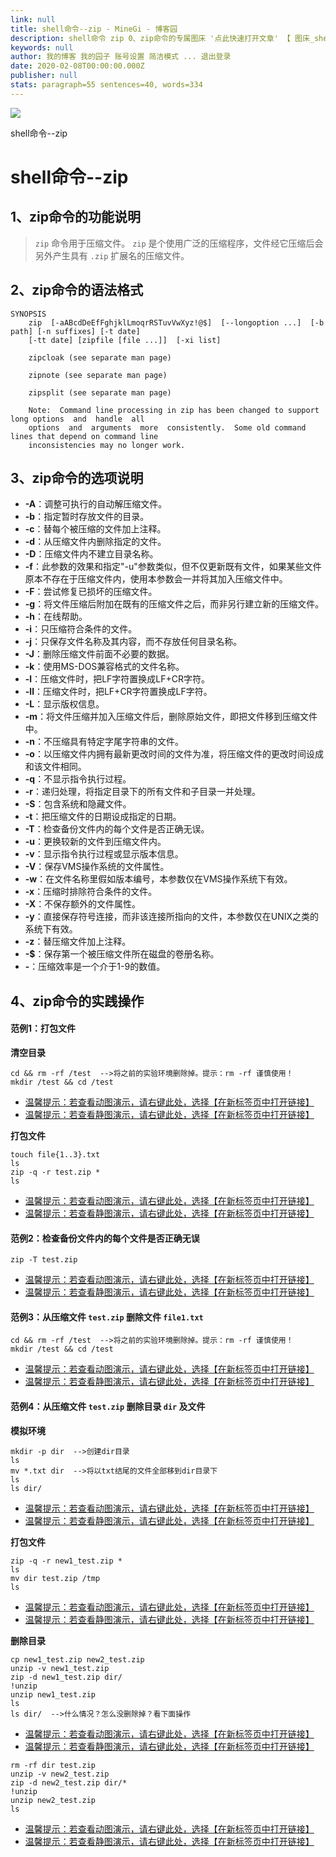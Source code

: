 ```yaml
---
link: null
title: shell命令--zip - MineGi - 博客园
description: shell命令 zip 0、zip命令的专属图床 '点此快速打开文章' 【 图床_shell命令zip 】 1、zip命令的功能说明 ​ 命令用于压缩文件。 是个使用广泛的压缩程序，文件经它压缩后会另
keywords: null
author: 我的博客 我的园子 账号设置 简洁模式 ... 退出登录
date: 2020-02-08T00:00:00.000Z
publisher: null
stats: paragraph=55 sentences=40, words=334
---
```

![](https://img2018.cnblogs.com/blog/1535493/202001/1535493-20200102143206301-832715660.png)

shell命令--zip

# shell命令--zip

## 1、zip命令的功能说明

>  `zip` 命令用于压缩文件。 `zip` 是个使用广泛的压缩程序，文件经它压缩后会另外产生具有 `.zip` 扩展名的压缩文件。

## 2、zip命令的语法格式

>

```
SYNOPSIS
    zip  [-aABcdDeEfFghjklLmoqrRSTuvVwXyz!@$]  [--longoption ...]  [-b path] [-n suffixes] [-t date]
    [-tt date] [zipfile [file ...]]  [-xi list]

    zipcloak (see separate man page)

    zipnote (see separate man page)

    zipsplit (see separate man page)

    Note:  Command line processing in zip has been changed to support long options  and  handle  all
    options  and  arguments  more  consistently.  Some old command lines that depend on command line
    inconsistencies may no longer work.

```

## 3、zip命令的选项说明

>

* **-A**：调整可执行的自动解压缩文件。
* **-b**：指定暂时存放文件的目录。
* **-c**：替每个被压缩的文件加上注释。
* **-d**：从压缩文件内删除指定的文件。
* **-D**：压缩文件内不建立目录名称。
* **-f**：此参数的效果和指定"-u"参数类似，但不仅更新既有文件，如果某些文件原本不存在于压缩文件内，使用本参数会一并将其加入压缩文件中。
* **-F**：尝试修复已损坏的压缩文件。
* **-g**：将文件压缩后附加在既有的压缩文件之后，而非另行建立新的压缩文件。
* **-h**：在线帮助。
* **-i**：只压缩符合条件的文件。
* **-j**：只保存文件名称及其内容，而不存放任何目录名称。
* **-J**：删除压缩文件前面不必要的数据。
* **-k**：使用MS-DOS兼容格式的文件名称。
* **-l**：压缩文件时，把LF字符置换成LF+CR字符。
* **-ll**：压缩文件时，把LF+CR字符置换成LF字符。
* **-L**：显示版权信息。
* **-m**：将文件压缩并加入压缩文件后，删除原始文件，即把文件移到压缩文件中。
* **-n**：不压缩具有特定字尾字符串的文件。
* **-o**：以压缩文件内拥有最新更改时间的文件为准，将压缩文件的更改时间设成和该文件相同。
* **-q**：不显示指令执行过程。
* **-r**：递归处理，将指定目录下的所有文件和子目录一并处理。
* **-S**：包含系统和隐藏文件。
* **-t**：把压缩文件的日期设成指定的日期。
* **-T**：检查备份文件内的每个文件是否正确无误。
* **-u**：更换较新的文件到压缩文件内。
* **-v**：显示指令执行过程或显示版本信息。
* **-V**：保存VMS操作系统的文件属性。
* **-w**：在文件名称里假如版本编号，本参数仅在VMS操作系统下有效。
* **-x**：压缩时排除符合条件的文件。
* **-X**：不保存额外的文件属性。
* **-y**：直接保存符号连接，而非该连接所指向的文件，本参数仅在UNIX之类的系统下有效。
* **-z**：替压缩文件加上注释。
* **-$**：保存第一个被压缩文件所在磁盘的卷册名称。
* **-**：压缩效率是一个介于1-9的数值。

## 4、zip命令的实践操作

>

#### 范例1：打包文件

**清空目录**

```
cd && rm -rf /test  -->将之前的实验环境删除掉。提示：rm -rf 谨慎使用！
mkdir /test && cd /test
```

* [温馨提示：若查看动图演示，请右键此处，选择【在新标签页中打开链接】](https://img2018.cnblogs.com/blog/1535493/202001/1535493-20200117103659110-1110933848.gif)
* [温馨提示：若查看静图演示，请右键此处，选择【在新标签页中打开链接】](https://img2018.cnblogs.com/blog/1535493/202001/1535493-20200117103704086-1098720636.jpg)

**打包文件**

```
touch file{1..3}.txt
ls
zip -q -r test.zip *
ls
```

* [温馨提示：若查看动图演示，请右键此处，选择【在新标签页中打开链接】](https://img2020.cnblogs.com/blog/1535493/202004/1535493-20200409170534278-2135772109.gif)
* [温馨提示：若查看静图演示，请右键此处，选择【在新标签页中打开链接】](https://img2020.cnblogs.com/blog/1535493/202004/1535493-20200409170537977-2104005735.jpg)

#### 范例2：检查备份文件内的每个文件是否正确无误

```
zip -T test.zip
```

* [温馨提示：若查看动图演示，请右键此处，选择【在新标签页中打开链接】](https://img2020.cnblogs.com/blog/1535493/202004/1535493-20200409170545225-1576484785.gif)
* [温馨提示：若查看静图演示，请右键此处，选择【在新标签页中打开链接】](https://img2020.cnblogs.com/blog/1535493/202004/1535493-20200409170548346-329699789.jpg)

#### 范例3：从压缩文件 `test.zip` 删除文件 `file1.txt`

```
cd && rm -rf /test  -->将之前的实验环境删除掉。提示：rm -rf 谨慎使用！
mkdir /test && cd /test

```

* [温馨提示：若查看动图演示，请右键此处，选择【在新标签页中打开链接】](https://img2020.cnblogs.com/blog/1535493/202004/1535493-20200409170601959-1041619117.gif)
* [温馨提示：若查看静图演示，请右键此处，选择【在新标签页中打开链接】](https://img2020.cnblogs.com/blog/1535493/202004/1535493-20200409170606220-1479432720.jpg)

#### 范例4：从压缩文件 `test.zip` 删除目录 `dir` 及文件

**模拟环境**

```
mkdir -p dir  -->创建dir目录
ls
mv *.txt dir  -->将以txt结尾的文件全部移到dir目录下
ls
ls dir/

```

* [温馨提示：若查看动图演示，请右键此处，选择【在新标签页中打开链接】](https://img2020.cnblogs.com/blog/1535493/202004/1535493-20200409170611380-1668246494.gif)
* [温馨提示：若查看静图演示，请右键此处，选择【在新标签页中打开链接】](https://img2020.cnblogs.com/blog/1535493/202004/1535493-20200409170614156-1992348242.jpg)

**打包文件**

```
zip -q -r new1_test.zip *
ls
mv dir test.zip /tmp
ls
```

* [温馨提示：若查看动图演示，请右键此处，选择【在新标签页中打开链接】](https://img2020.cnblogs.com/blog/1535493/202004/1535493-20200409170620937-457828407.gif)
* [温馨提示：若查看静图演示，请右键此处，选择【在新标签页中打开链接】](https://img2020.cnblogs.com/blog/1535493/202004/1535493-20200409170628223-446182231.jpg)

**删除目录**

```
cp new1_test.zip new2_test.zip
unzip -v new1_test.zip
zip -d new1_test.zip dir/
!unzip
unzip new1_test.zip
ls
ls dir/  -->什么情况？怎么没删除掉？看下面操作

```

* [温馨提示：若查看动图演示，请右键此处，选择【在新标签页中打开链接】](https://img2020.cnblogs.com/blog/1535493/202004/1535493-20200409170708022-1352487299.gif)
* [温馨提示：若查看静图演示，请右键此处，选择【在新标签页中打开链接】](https://img2020.cnblogs.com/blog/1535493/202004/1535493-20200409170719294-1842689685.png)

```
rm -rf dir test.zip
unzip -v new2_test.zip
zip -d new2_test.zip dir/*
!unzip
unzip new2_test.zip
ls
```

* [温馨提示：若查看动图演示，请右键此处，选择【在新标签页中打开链接】](https://img2020.cnblogs.com/blog/1535493/202004/1535493-20200409170728461-1736708035.gif)
* [温馨提示：若查看静图演示，请右键此处，选择【在新标签页中打开链接】](https://img2020.cnblogs.com/blog/1535493/202004/1535493-20200409170733550-180558589.jpg)

